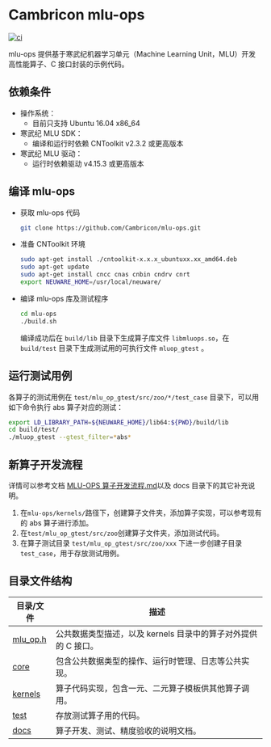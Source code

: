 # Cambricon mlu-ops

[![ci](https://github.com/Cambricon/mlu-ops/actions/workflows/ci.yaml/badge.svg)](https://github.com/Cambricon/mlu-ops/actions/workflows/ci.yaml)

mlu-ops 提供基于寒武纪机器学习单元（Machine Learning Unit，MLU）开发高性能算子、C 接口封装的示例代码。

## 依赖条件

- 操作系统：
  - 目前只支持 Ubuntu 16.04 x86_64
- 寒武纪 MLU SDK：
  - 编译和运行时依赖 CNToolkit v2.3.2 或更高版本
- 寒武纪 MLU 驱动：
  - 运行时依赖驱动 v4.15.3 或更高版本

## 编译 mlu-ops

- 获取 mlu-ops 代码

  ```sh
  git clone https://github.com/Cambricon/mlu-ops.git
  ```

- 准备 CNToolkit 环境

  ```sh
  sudo apt-get install ./cntoolkit-x.x.x_ubuntuxx.xx_amd64.deb
  sudo apt-get update
  sudo apt-get install cncc cnas cnbin cndrv cnrt
  export NEUWARE_HOME=/usr/local/neuware/
  ```

- 编译 mlu-ops 库及测试程序

  ```sh
  cd mlu-ops
  ./build.sh
  ```

  编译成功后在 `build/lib` 目录下生成算子库文件 `libmluops.so`，在 `build/test` 目录下生成测试用的可执行文件 `mluop_gtest` 。

## 运行测试用例

各算子的测试用例在 `test/mlu_op_gtest/src/zoo/*/test_case` 目录下，可以用如下命令执行 abs 算子对应的测试：

```bash
export LD_LIBRARY_PATH=${NEUWARE_HOME}/lib64:${PWD}/build/lib
cd build/test/
./mluop_gtest --gtest_filter=*abs*
```

## 新算子开发流程

详情可以参考文档 [MLU-OPS 算子开发流程.md](docs/MLU-OPS算子开发流程.md)以及 docs 目录下的其它补充说明。

1. 在`mlu-ops/kernels/`路径下，创建算子文件夹，添加算子实现，可以参考现有的 abs 算子进行添加。
2. 在`test/mlu_op_gtest/src/zoo`创建算子文件夹，添加测试代码。
3. 在算子测试目录 `test/mlu_op_gtest/src/zoo/xxx` 下进一步创建子目录`test_case`，用于存放测试用例。

## 目录文件结构

| 目录/文件            | 描述                                                           |
| -------------------- | -------------------------------------------------------------- |
| [mlu_op.h](mlu_op.h) | 公共数据类型描述，以及 kernels 目录中的算子对外提供的 C 接口。 |
| [core](core)         | 包含公共数据类型的操作、运行时管理、日志等公共实现。           |
| [kernels](kernels)   | 算子代码实现，包含一元、二元算子模板供其他算子调用。           |
| [test](test)         | 存放测试算子用的代码。                                         |
| [docs](docs)         | 算子开发、测试、精度验收的说明文档。                           |
